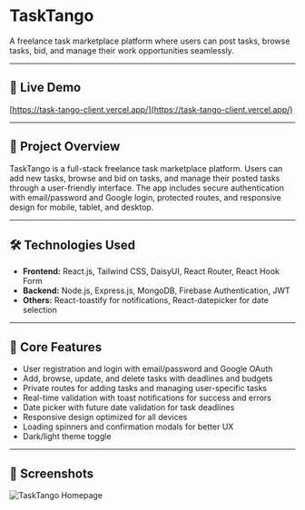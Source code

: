 # TaskTango

A freelance task marketplace platform where users can post tasks, browse tasks, bid, and manage their work opportunities seamlessly.

---

## 🚀 Live Demo

[https://task-tango-client.vercel.app/](https://task-tango-client.vercel.app/)

---

## 📝 Project Overview

TaskTango is a full-stack freelance task marketplace platform. Users can add new tasks, browse and bid on tasks, and manage their posted tasks through a user-friendly interface. The app includes secure authentication with email/password and Google login, protected routes, and responsive design for mobile, tablet, and desktop.

---

## 🛠️ Technologies Used

- **Frontend:** React.js, Tailwind CSS, DaisyUI, React Router, React Hook Form
- **Backend:** Node.js, Express.js, MongoDB, Firebase Authentication, JWT
- **Others:** React-toastify for notifications, React-datepicker for date selection

---

## 🌟 Core Features

- User registration and login with email/password and Google OAuth
- Add, browse, update, and delete tasks with deadlines and budgets
- Private routes for adding tasks and managing user-specific tasks
- Real-time validation with toast notifications for success and errors
- Date picker with future date validation for task deadlines
- Responsive design optimized for all devices
- Loading spinners and confirmation modals for better UX
- Dark/light theme toggle

---

## 📸 Screenshots

![TaskTango Homepage](https://i.ibb.co.com/Swkg2KKm/Screenshot-2025-08-08-165133.png)


